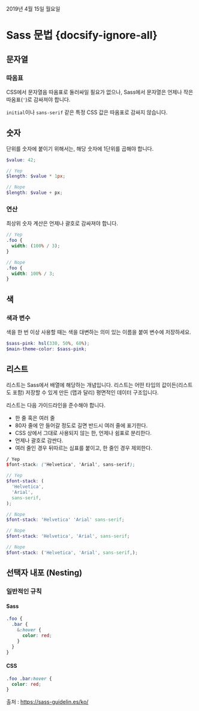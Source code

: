 2019년 4월 15일 월요일

# Sass 문법 {docsify-ignore-all}

## 문자열

### 따옴표

CSS에서 문자열음 따옴표로 둘러싸일 필요가 없으나, Sass에서 문자열은 언제나 작은 따옴표(`'`)로 감싸져야 합니다.

`initial`이나 `sans-serif` 같은 특정 CSS 값은 따옴표로 감싸지 않습니다. 

## 숫자

단위를 숫자에 붙이기 위해서는, 해당 숫자에 1단위를 곱해야 합니다.

```scss
$value: 42;

// Yep
$length: $value * 1px;

// Nope
$length: $value + px;
```

### 연산

최상위 숫자 계산은 언제나 괄호로 감싸져야 합니다.

```scss
// Yep
.foo {
  width: (100% / 3);
}

// Nope
.foo {
  width: 100% / 3;
}
```

## 색

### 색과 변수

색을 한 번 이상 사용할 때는 색을 대변하는 의미 있는 이름을 붙여 변수에 저장하세요.

```scss
$sass-pink: hsl(330, 50%, 60%);
$main-theme-color: $sass-pink;
```

## 리스트

리스트는 Sass에서 배열에 해당하는 개념입니다. 리스트는 어떤 타입의 값이든(리스트도 포함) 저장할 수 있게 만든 (맵과 달리) 평면적인 데이터 구조입니다.

리스트는 다음 가이드라인을 준수해야 합니다.

* 한 줄 혹은 여러 줄
* 80자 줄에 안 들어갈 정도로 길면 반드시 여러 줄에 표기한다.
* CSS 상에서 그대로 사용되지 않는 한, 언제나 쉼표로 분리한다.
* 언제나 괄호로 감싼다.
* 여러 줄인 경우 뒤따르는 심표를 붙이고, 한 줄인 경우 제외한다.

```scss
/ Yep
$font-stack: ('Helvetica', 'Arial', sans-serif);

// Yep
$font-stack: (
  'Helvetica',
  'Arial',
  sans-serif,
);

// Nope
$font-stack: 'Helvetica' 'Arial' sans-serif;

// Nope
$font-stack: 'Helvetica', 'Arial', sans-serif;

// Nope
$font-stack: ('Helvetica', 'Arial', sans-serif,);
```

## 선택자 내포 (Nesting)

### 일반적인 규칙

#### Sass

```scss
.foo {
  .bar {
    &:hover {
      color: red;
    }
  }
}
```

#### CSS

```css
.foo .bar:hover {
  color: red;
}
```

출처 : https://sass-guidelin.es/ko/